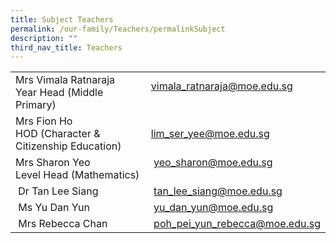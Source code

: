 ```yaml
---
title: Subject Teachers
permalink: /our-family/Teachers/permalinkSubject
description: ""
third_nav_title: Teachers
---
```

<table border="0" width="100%" cellspacing="0">
<tbody>
<tr>
<td width="50%">Mrs Vimala Ratnaraja&nbsp;<br />Year Head (Middle Primary)</td>
<td width="50%"><a href="mailto:vimala_ratnaraja@moe.edu.sg" target="">vimala_ratnaraja@moe.edu.sg</a><br /><br /></td>
</tr>
<tr>
<td>
<div>Mrs Fion Ho&nbsp;</div>
<div>
<div>HOD (Character &amp; Citizenship Education)&nbsp;</div>
</div>
</td>
<td><a href="mailto:lim_ser_yee@moe.edu.sg" target="">lim_ser_yee@moe.edu.sg</a></td>
</tr>
<tr>
<td>Mrs Sharon Yeo<br />Level Head (Mathematics)</td>
<td>&nbsp;<a href="mailto:yeo_sharon@moe.edu.sg" target="">yeo_sharon@moe.edu.sg</a><br /><br /></td>
</tr>
<tr>
<td>&nbsp;Dr Tan Lee Siang</td>
<td>&nbsp;<a href="mailto:tan_lee_siang@moe.edu.sg" target="">tan_lee_siang@moe.edu.sg</a></td>
</tr>
<tr>
<td>&nbsp;Ms Yu Dan Yun</td>
<td>&nbsp;<a href="mailto:yu_dan_yun@moe.edu.sg" target="">yu_dan_yun@moe.edu.sg</a></td>
</tr>
<tr>
<td>&nbsp;Mrs Rebecca Chan</td>
<td>&nbsp;<a href="mailto:poh_pei_yun_rebecca@moe.edu.sg" target="">poh_pei_yun_rebecca@moe.edu.sg</a></td>
</tr>
</tbody>
</table>